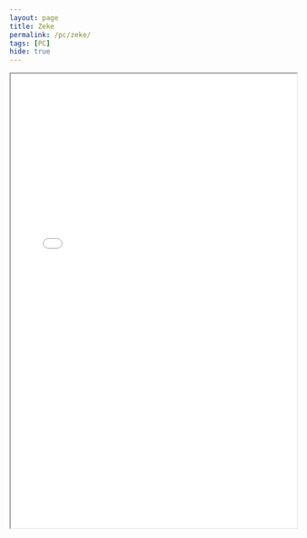 ```yaml
---
layout: page
title: Zeke
permalink: /pc/zeke/
tags: [PC]
hide: true
---
```


<iframe src="/assets/pdf/Zeke-3.pdf" width="100%" height="800px"></iframe>